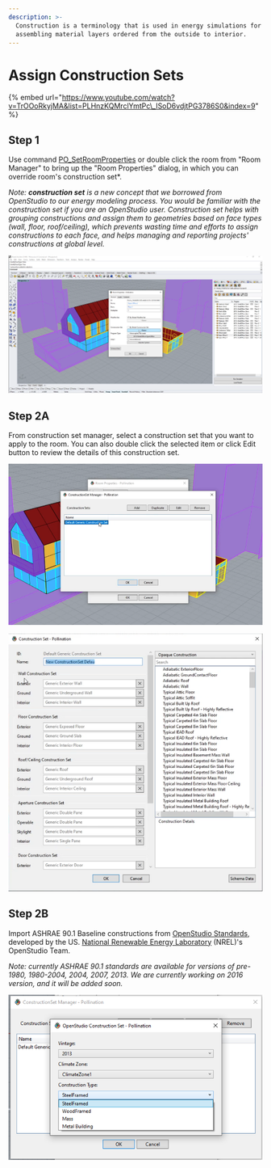 ```yaml
---
description: >-
  Construction is a terminology that is used in energy simulations for
  assembling material layers ordered from the outside to interior.
---
```


# Assign Construction Sets

{% embed url="https://www.youtube.com/watch?v=TrOOoRkyjMA&list=PLHnzKQMrclYmtPc\_ISoD6vdjtPG3786S0&index=9" %}

## **Step 1**

Use command [PO\_SetRoomProperties](../pollination-commands-for-rhino/po_setroomproperties.md) or double click the room from "Room Manager" to bring up the "Room Properties" dialog, in which you can override room's construction set\*.

_Note: **construction set** is a new concept that we borrowed from OpenStudio to our energy modeling process. You would be familiar with the construction set if you are an OpenStudio user. Construction set helps with grouping constructions and assign them to geometries based on face types \(wall, floor, roof/ceiling\), which prevents wasting time and efforts to assign constructions to each face, and helps managing and reporting projects' constructions at global level._

![Assign construction set in Room Properties dialog](../../.gitbook/assets/image%20%2896%29.png)

## Step 2A

From construction set manager, select a construction set that you want to apply to the room. You can also double click the selected item or click Edit button to review the details of this construction set.

![Select a construction set from construction set manager](../../.gitbook/assets/image%20%2888%29.png)

![Review and edit the construction set](../../.gitbook/assets/image%20%28100%29.png)

## Step 2B

Import ASHRAE 90.1 Baseline constructions from [OpenStudio Standards](https://github.com/NREL/openstudio-standards/), developed by the US. [National Renewable Energy Laboratory](https://www.nrel.gov/) \(NREL\)'s OpenStudio Team. 

_Note: currently ASHRAE  90.1 standards are available for versions of pre-1980, 1980-2004, 2004, 2007, 2013. We are currently working on 2016 version, and it will be added soon._

![](../../.gitbook/assets/image%20%2897%29.png)

